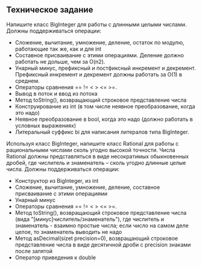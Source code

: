 ## Техническое задание

Напишите класс BigInteger для работы с длинными целыми числами. Должны поддерживаться операции:
* Cложение, вычитание, умножение, деление, остаток по модулю, работающие так же, как и для int
* Cоставное присваивание с этими операциями. Деление должно работать не дольше, чем за O(n2).
* Унарный минус, префиксный и постфиксный инкремент и декремент. Префиксный инкремент и декремент должны работать за O(1) в среднем.
* Операторы сравнения == != < > <= >=.
* Вывод в поток и ввод из потока
* Метод toString(), возвращающий строковое представление числа
* Конструирование из int (в том числе неявное преобразование, когда это надо)
* Неявное преобразование в bool, когда это надо (должно работать в условных выражениях)
* Литеральный суффикс bi для написания литералов типа BigInteger.

Используя класс BigInteger, напишите класс Rational для работы с рациональными числами сколь угодно высокой точности. Числа Rational должны представляться в виде несократимых обыкновенных дробей, где числитель и знаменатель – сколь угодно длинные целые числа. Должны поддерживаться операции:
* Конструктор из BigInteger, из int
* Сложение, вычитание, умножение, деление, составное присваивание с этими операциями
* Унарный минус
* Операторы сравнения == != < > <= >=.
* Метод toString(), возвращающий строковое представление числа (вида "[минус]числитель/знаменатель"), где числитель и знаменатель - взаимно простые числа; если число на самом деле целое, то знаменатель выводить не надо
* Метод asDecimal(sizet precision=0), возвращающий строковое представление числа в виде десятичной дроби с precision знаками после запятой
* Оператор приведения к double